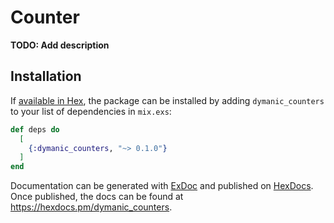 # Counter

**TODO: Add description**

## Installation

If [available in Hex](https://hex.pm/docs/publish), the package can be installed
by adding `dymanic_counters` to your list of dependencies in `mix.exs`:

```elixir
def deps do
  [
    {:dymanic_counters, "~> 0.1.0"}
  ]
end
```

Documentation can be generated with [ExDoc](https://github.com/elixir-lang/ex_doc)
and published on [HexDocs](https://hexdocs.pm). Once published, the docs can
be found at <https://hexdocs.pm/dymanic_counters>.

